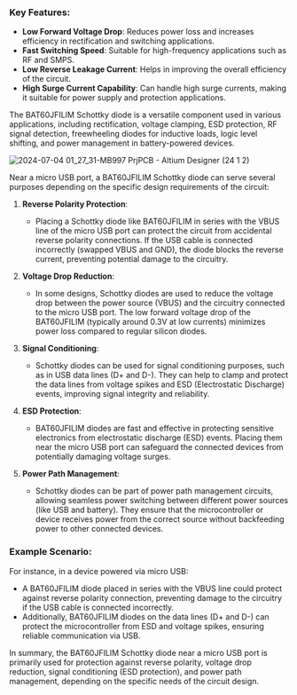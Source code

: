 ### Key Features:

-   **Low Forward Voltage Drop**: Reduces power loss and increases efficiency in rectification and switching applications.
-   **Fast Switching Speed**: Suitable for high-frequency applications such as RF and SMPS.
-   **Low Reverse Leakage Current**: Helps in improving the overall efficiency of the circuit.
-   **High Surge Current Capability**: Can handle high surge currents, making it suitable for power supply and protection applications.

The BAT60JFILIM Schottky diode is a versatile component used in various applications, including rectification, voltage clamping, ESD protection, RF signal detection, freewheeling diodes for inductive loads, logic level shifting, and power management in battery-powered devices.


![2024-07-04 01_27_31-MB997 PrjPCB - Altium Designer (24 1 2)](https://github.com/beesaal/MY-PCB-DESIGN_Research/assets/88288997/f30d24eb-193e-475a-a8ef-702282e0b9a9)


Near a micro USB port, a BAT60JFILIM Schottky diode can serve several purposes depending on the specific design requirements of the circuit:


1.  **Reverse Polarity Protection**:

    -   Placing a Schottky diode like BAT60JFILIM in series with the VBUS line of the micro USB port can protect the circuit from accidental reverse polarity connections. If the USB cable is connected incorrectly (swapped VBUS and GND), the diode blocks the reverse current, preventing potential damage to the circuitry.
2.  **Voltage Drop Reduction**:

    -   In some designs, Schottky diodes are used to reduce the voltage drop between the power source (VBUS) and the circuitry connected to the micro USB port. The low forward voltage drop of the BAT60JFILIM (typically around 0.3V at low currents) minimizes power loss compared to regular silicon diodes.
3.  **Signal Conditioning**:

    -   Schottky diodes can be used for signal conditioning purposes, such as in USB data lines (D+ and D-). They can help to clamp and protect the data lines from voltage spikes and ESD (Electrostatic Discharge) events, improving signal integrity and reliability.
4.  **ESD Protection**:

    -   BAT60JFILIM diodes are fast and effective in protecting sensitive electronics from electrostatic discharge (ESD) events. Placing them near the micro USB port can safeguard the connected devices from potentially damaging voltage surges.
5.  **Power Path Management**:

    -   Schottky diodes can be part of power path management circuits, allowing seamless power switching between different power sources (like USB and battery). They ensure that the microcontroller or device receives power from the correct source without backfeeding power to other connected devices.

### Example Scenario:

For instance, in a device powered via micro USB:

-   A BAT60JFILIM diode placed in series with the VBUS line could protect against reverse polarity connection, preventing damage to the circuitry if the USB cable is connected incorrectly.
-   Additionally, BAT60JFILIM diodes on the data lines (D+ and D-) can protect the microcontroller from ESD and voltage spikes, ensuring reliable communication via USB.

In summary, the BAT60JFILIM Schottky diode near a micro USB port is primarily used for protection against reverse polarity, voltage drop reduction, signal conditioning (ESD protection), and power path management, depending on the specific needs of the circuit design.
